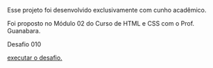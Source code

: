 Esse projeto foi desenvolvido exclusivamente com cunho acadêmico.

Foi proposto no Módulo 02 do Curso de HTML e CSS com o Prof. Guanabara.

Desafio 010

 <a href="https://devndn.github.io/Desafio010/home.html"> executar o desafio.

